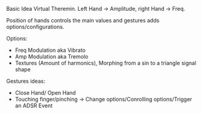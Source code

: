 Basic Idea Virtual Theremin. Left Hand -> Amplitude, right Hand -> Freq.

Position of hands controls the main values and gestures adds
options/configurations.

Options:
- Freq Modulation aka Vibrato
- Amp Modulation aka Tremolo
- Textures (Amount of harmonics), Morphing from a sin to a triangle signal
  shape
  
Gestures ideas:
- Close Hand/ Open Hand
- Touching finger/pinching -> Change options/Conrolling options/Trigger an ADSR Event
